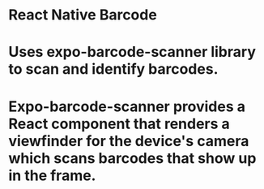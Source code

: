 # React Native Barcode
# Uses expo-barcode-scanner library to scan and identify barcodes.
# Expo-barcode-scanner provides a React component that renders a viewfinder for the device's camera which scans barcodes that show up in the frame.

